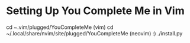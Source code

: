 # Setting Up You Complete Me in Vim 

cd ~.vim/plugged/YouCompleteMe (vim)
cd ~/.local/share/nvim/site/plugged/YouCompleteMe (neovim) :)
./install.py
